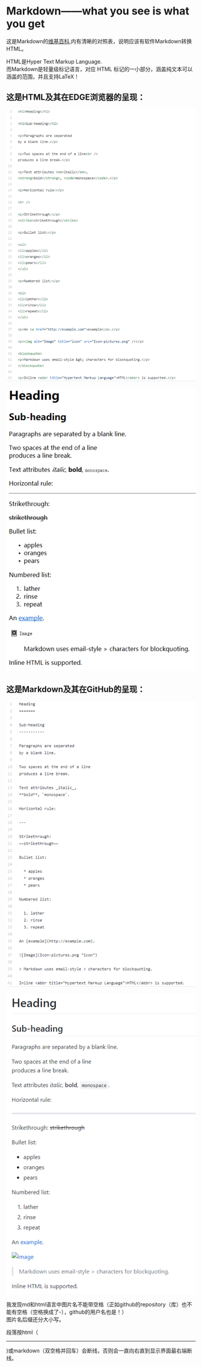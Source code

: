 Markdown——what you see is what you get
======================================

这是Markdown的[维基百科](https://en.wikipedia.org/wiki/Markdown),内有清晰的对照表，说明应该有软件Markdown转换HTML。

HTML是Hyper Text Markup Language.  
而Markdown是轻量级标记语言，对应 HTML 标记的一小部分，涵盖纯文本可以涵盖的范围，并且支持LaTeX！

这是HTML及其在EDGE浏览器的呈现：
-----------------------------

![](/html.png)

![](/html-on-edge.PNG)

这是Markdown及其在GitHub的呈现：
------------------------------

![](/markdown.PNG)

![](/markdown-on-github.png)

我发现md和html语言中图片名不能带空格（正如github的repository（库）也不能有空格（空格换成了-），github的用户名也是！）  
图片名后缀还分大小写。

段落按html（<hr />)或markdown（双空格并回车）会断线，否则会一直向右直到显示界面最右端断线。
